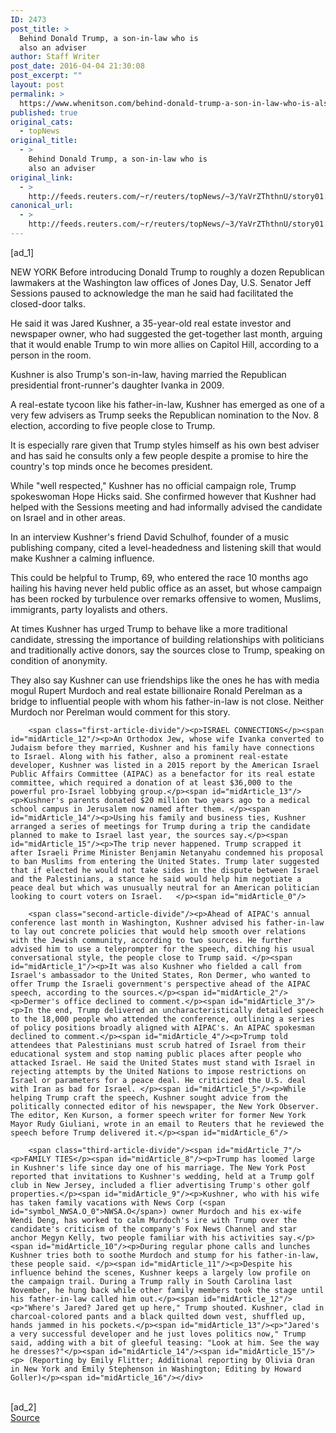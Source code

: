 ```yaml
---
ID: 2473
post_title: >
  Behind Donald Trump, a son-in-law who is
  also an adviser
author: Staff Writer
post_date: 2016-04-04 21:30:08
post_excerpt: ""
layout: post
permalink: >
  https://www.whenitson.com/behind-donald-trump-a-son-in-law-who-is-also-an-adviser/
published: true
original_cats:
  - topNews
original_title:
  - >
    Behind Donald Trump, a son-in-law who is
    also an adviser
original_link:
  - >
    http://feeds.reuters.com/~r/reuters/topNews/~3/YaVrZThthnU/story01.htm
canonical_url:
  - >
    http://feeds.reuters.com/~r/reuters/topNews/~3/YaVrZThthnU/story01.htm
---
```

 [ad_1]
<br><div id="articleText">
<span id="midArticle_start"/>

<span id="midArticle_0"/><span class="focusParagraph" readability="5"><p><span class="articleLocation">NEW YORK</span> Before introducing Donald Trump to roughly a dozen Republican lawmakers at the Washington law offices of Jones Day, U.S. Senator Jeff Sessions paused to acknowledge the man he said had facilitated the closed-door talks.</p></span><span id="midArticle_1"/><p>He said it was Jared Kushner, a 35-year-old real estate investor and newspaper owner, who had suggested the get-together last month, arguing that it would enable Trump to win more allies on Capitol Hill, according to a person in the room. </p><span id="midArticle_2"/><p>Kushner is also Trump's son-in-law, having married the Republican presidential front-runner's daughter Ivanka in 2009. </p><span id="midArticle_3"/><p>A real-estate tycoon like his father-in-law, Kushner has emerged as one of a very few advisers as Trump seeks the Republican nomination to the Nov. 8 election, according to five people close to Trump.</p><span id="midArticle_4"/><p>It is especially rare given that Trump styles himself as his own best adviser and has said he consults only a few people despite a promise to hire the country's top minds once he becomes president. </p><span id="midArticle_5"/><p>While "well respected," Kushner has no official campaign role, Trump spokeswoman Hope Hicks said. She confirmed however that Kushner had helped with the Sessions meeting and had informally advised the candidate on Israel and in other areas. </p><span id="midArticle_6"/><p>In an interview Kushner's friend David Schulhof, founder of a music publishing company, cited a level-headedness and listening skill that would make Kushner a calming influence.</p><span id="midArticle_7"/><p>This could be helpful to Trump, 69, who entered the race 10 months ago hailing his having never held public office as an asset, but whose campaign has been rocked by turbulence over remarks offensive to women, Muslims, immigrants, party loyalists and others.</p><span id="midArticle_8"/><p>At times Kushner has urged Trump to behave like a more traditional candidate, stressing the importance of building relationships with politicians and traditionally active donors, say the sources close to Trump, speaking on condition of anonymity.</p><span id="midArticle_9"/><p>They also say Kushner can use friendships like the ones he has with media mogul Rupert Murdoch and real estate billionaire Ronald Perelman as a bridge to influential people with whom his father-in-law is not close. Neither Murdoch nor Perelman would comment for this story.</p><span id="midArticle_10"/><span id="midArticle_11"/>
        
        <span class="first-article-divide"/><p>ISRAEL CONNECTIONS</p><span id="midArticle_12"/><p>An Orthodox Jew, whose wife Ivanka converted to Judaism before they married, Kushner and his family have connections to Israel. Along with his father, also a prominent real-estate developer, Kushner was listed in a 2015 report by the American Israel Public Affairs Committee (AIPAC) as a benefactor for its real estate committee, which required a donation of at least $36,000 to the powerful pro-Israel lobbying group.</p><span id="midArticle_13"/><p>Kushner's parents donated $20 million two years ago to a medical school campus in Jerusalem now named after them. </p><span id="midArticle_14"/><p>Using his family and business ties, Kushner arranged a series of meetings for Trump during a trip the candidate planned to make to Israel last year, the sources say.</p><span id="midArticle_15"/><p>The trip never happened. Trump scrapped it after Israeli Prime Minister Benjamin Netanyahu condemned his proposal to ban Muslims from entering the United States. Trump later suggested that if elected he would not take sides in the dispute between Israel and the Palestinians, a stance he said would help him negotiate a peace deal but which was unusually neutral for an American politician looking to court voters on Israel.   </p><span id="midArticle_0"/>
        
        <span class="second-article-divide"/><p>Ahead of AIPAC's annual conference last month in Washington, Kushner advised his father-in-law to lay out concrete policies that would help smooth over relations with the Jewish community, according to two sources. He further advised him to use a teleprompter for the speech, ditching his usual conversational style, the people close to Trump said. </p><span id="midArticle_1"/><p>It was also Kushner who fielded a call from Israel's ambassador to the United States, Ron Dermer, who wanted to offer Trump the Israeli government's perspective ahead of the AIPAC speech, according to the sources.</p><span id="midArticle_2"/><p>Dermer's office declined to comment.</p><span id="midArticle_3"/><p>In the end, Trump delivered an uncharacteristically detailed speech to the 18,000 people who attended the conference, outlining a series of policy positions broadly aligned with AIPAC's. An AIPAC spokesman declined to comment.</p><span id="midArticle_4"/><p>Trump told attendees that Palestinians must scrub hatred of Israel from their educational system and stop naming public places after people who attacked Israel. He said the United States must stand with Israel in rejecting attempts by the United Nations to impose restrictions on Israel or parameters for a peace deal. He criticized the U.S. deal with Iran as bad for Israel. </p><span id="midArticle_5"/><p>While helping Trump craft the speech, Kushner sought advice from the politically connected editor of his newspaper, the New York Observer. The editor, Ken Kurson, a former speech writer for former New York Mayor Rudy Giuliani, wrote in an email to Reuters that he reviewed the speech before Trump delivered it.</p><span id="midArticle_6"/>
        
        <span class="third-article-divide"/><span id="midArticle_7"/><p>FAMILY TIES</p><span id="midArticle_8"/><p>Trump has loomed large in Kushner's life since day one of his marriage. The New York Post reported that invitations to Kushner's wedding, held at a Trump golf club in New Jersey, included a flier advertising Trump's other golf properties.</p><span id="midArticle_9"/><p>Kushner, who with his wife has taken family vacations with News Corp (<span id="symbol_NWSA.O_0">NWSA.O</span>) owner Murdoch and his ex-wife Wendi Deng, has worked to calm Murdoch's ire with Trump over the candidate's criticism of the company's Fox News Channel and star anchor Megyn Kelly, two people familiar with his activities say.</p><span id="midArticle_10"/><p>During regular phone calls and lunches Kushner tries both to soothe Murdoch and stump for his father-in-law, these people said. </p><span id="midArticle_11"/><p>Despite his influence behind the scenes, Kushner keeps a largely low profile on the campaign trail. During a Trump rally in South Carolina last November, he hung back while other family members took the stage until his father-in-law called him out.</p><span id="midArticle_12"/><p>"Where's Jared? Jared get up here," Trump shouted. Kushner, clad in charcoal-colored pants and a black quilted down vest, shuffled up, hands jammed in his pockets.</p><span id="midArticle_13"/><p>"Jared's a very successful developer and he just loves politics now," Trump said, adding with a bit of gleeful teasing: "Look at him. See the way he dresses?"</p><span id="midArticle_14"/><span id="midArticle_15"/><p> (Reporting by Emily Flitter; Additional reporting by Olivia Oran in New York and Emily Stephenson in Washington; Editing by Howard Goller)</p><span id="midArticle_16"/></div>
<br>[ad_2]
<br><a href="http://feeds.reuters.com/~r/reuters/topNews/~3/YaVrZThthnU/story01.htm">Source </a>